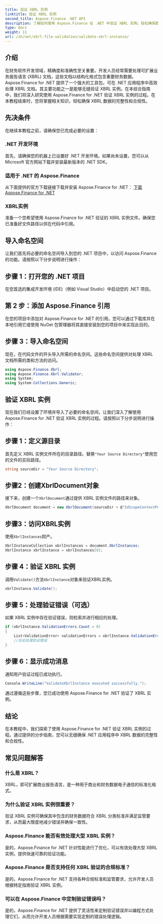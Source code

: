 ```yaml
---
title: 验证 XBRL 实例
linktitle: 验证 XBRL 实例
second_title: Aspose.Finance .NET API
description: 了解如何使用 Aspose.Finance 在 .NET 中验证 XBRL 实例。轻松确保数据完整性和合规性。#Aspose #Finance #XBRL
type: docs
weight: 11
url: /zh/net/xbrl-file-validation/validate-xbrl-instance/
---
```

## 介绍
在财务软件开发领域，精确度和准确性至关重要。开发人员经常需要处理可扩展业务报告语言 (XBRL) 文档，这些文档以结构化格式包含重要财务数据。Aspose.Finance for .NET 提供了一个强大的工具包，可在 .NET 应用程序中高效处理 XBRL 文档。其主要功能之一是能够无缝验证 XBRL 实例。在本综合指南中，我们将深入研究使用 Aspose.Finance for .NET 验证 XBRL 实例的过程。在本教程结束时，您将掌握相关知识，轻松确保 XBRL 数据的完整性和合规性。
## 先决条件
在继续本教程之前，请确保您已完成必要的设置：
### .NET 开发环境
首先，请确保您的机器上已设置好 .NET 开发环境。如果尚未设置，您可以从 Microsoft 官方网站下载并安装最新版本的 .NET SDK。
### 适用于 .NET 的 Aspose.Finance
从下面提供的官方下载链接下载并安装 Aspose.Finance for .NET：
[下载 Aspose.Finance for .NET](https://releases.aspose.com/finance/net/)
### XBRL实例
准备一个您希望使用 Aspose.Finance for .NET 验证的 XBRL 实例文件。确保您已准备好文件路径以供在代码中引用。
## 导入命名空间
让我们首先将必要的命名空间导入到您的 .NET 项目中，以访问 Aspose.Finance 的功能。请按照以下分步说明进行操作：
## 步骤 1：打开您的 .NET 项目
在您首选的集成开发环境 (IDE)（例如 Visual Studio）中启动您的 .NET 项目。
## 第 2 步：添加 Aspose.Finance 引用
在您的项目中添加对 Aspose.Finance for .NET 的引用。您可以通过下载库并在本地引用它或使用 NuGet 包管理器将其直接安装到您的项目中来实现此目的。
## 步骤 3：导入命名空间
现在，在代码文件的开头导入所需的命名空间。这些命名空间提供对处理 XBRL 文档所需的类和方法的访问。
```csharp
using Aspose.Finance.Xbrl;
using Aspose.Finance.Xbrl.Validator;
using System;
using System.Collections.Generic;
```
## 验证 XBRL 实例
现在我们已经设置了环境并导入了必要的命名空间，让我们深入了解使用 Aspose.Finance for .NET 验证 XBRL 实例的过程。请按照以下分步说明进行操作：
## 步骤 1：定义源目录
首先定义 XBRL 实例文件所在的目录路径。替换`"Your Source Directory"`使用您的文件的实际路径。
```csharp
string sourceDir = "Your Source Directory";
```
## 步骤2：创建XbrlDocument对象
接下来，创建一个`XbrlDocument`通过提供 XBRL 实例文件的路径来对象。
```csharp
XbrlDocument document = new XbrlDocument(sourceDir + @"IdScopeContextPeriodStartAfterEnd.xml");
```
## 步骤3：访问XBRL实例
使用`XbrlInstances`财产。
```csharp
XbrlInstanceCollection xbrlInstances = document.XbrlInstances;
XbrlInstance xbrlInstance = xbrlInstances[0];
```
## 步骤 4：验证 XBRL 实例
调用`Validate()`方法`XbrlInstance`对象来验证XBRL实例。
```csharp
xbrlInstance.Validate();
```
## 步骤 5：处理验证错误（可选）
如果 XBRL 实例中存在验证错误，则检索并进行相应的处理。
```csharp
if (xbrlInstance.ValidationErrors.Count > 0)
{
    List<ValidationError> validationErrors = xbrlInstance.ValidationErrors;
    //在此处理验证错误
}
```
## 步骤 6：显示成功消息
通知用户验证过程已成功执行。
```csharp
Console.WriteLine("ValidateXbrlInstance executed successfully.");
```
通过遵循这些步骤，您已成功使用 Aspose.Finance for .NET 验证了 XBRL 实例。
## 结论
在本教程中，我们探索了使用 Aspose.Finance for .NET 验证 XBRL 实例的过程。通过提供的分步指南，您可以无缝确保 .NET 应用程序中 XBRL 数据的完整性和合规性。
## 常见问题解答
### 什么是 XBRL？
XBRL，即可扩展商业报告语言，是一种用于商业和财务数据电子通信的标准化格式。
### 为什么验证 XBRL 实例很重要？
验证 XBRL 实例可确保其中包含的财务数据符合 XBRL 分类标准并满足监管要求，从而最大限度地减少错误并确保一致性。
### Aspose.Finance 能否有效处理大型 XBRL 实例？
是的，Aspose.Finance for .NET 针对性能进行了优化，可以有效处理大型 XBRL 实例，提供快速可靠的验证功能。
### Aspose.Finance 是否支持任何 XBRL 验证的合规标准？
是的，Aspose.Finance for .NET 支持各种合规标准和监管要求，允许开发人员根据特定指南验证 XBRL 实例。
### 可以在 Aspose.Finance 中定制验证错误吗？
是的，Aspose.Finance for .NET 提供了灵活性来定制验证错误并以编程方式处理它们，从而允许开发人员根据需要实现定制的错误处理逻辑。